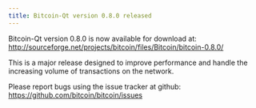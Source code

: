```yaml
---
title: Bitcoin-Qt version 0.8.0 released
---
```

Bitcoin-Qt version 0.8.0 is now available for download at:
<http://sourceforge.net/projects/bitcoin/files/Bitcoin/bitcoin-0.8.0/>

This is a major release designed to improve performance and handle the
increasing volume of transactions on the network.

Please report bugs using the issue tracker at github:
<https://github.com/bitcoin/bitcoin/issues>

